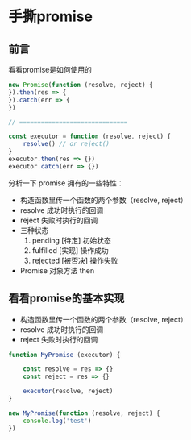 # 手撕promise

## 前言

看看promise是如何使用的


```js
new Promise(function (resolve, reject) {
}).then(res => {
}).catch(err => {
})

// ==============================

const executor = function (resolve, reject) {
    resolve() // or reject()
}
executor.then(res => {})
executor.catch(err => {})
```

分析一下 promise 拥有的一些特性：

- 构造函数里传一个函数的两个参数（resolve, reject）
- resolve 成功时执行的回调
- reject 失败时执行的回调
- 三种状态
    1. pending [待定] 初始状态
    2. fulfilled [实现] 操作成功
    3. rejected [被否决] 操作失败
- Promise 对象方法 then


## 看看promise的基本实现

- 构造函数里传一个函数的两个参数（resolve, reject）
- resolve 成功时执行的回调
- reject 失败时执行的回调
```js
function MyPromise (executor) {

    const resolve = res => {}
    const reject = res => {}

    executor(resolve, reject)
}

new MyPromise(function (resolve, reject) {
    console.log('test')
})



```
